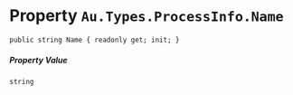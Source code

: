 # Property `Au.Types.ProcessInfo.Name`

```
public string Name { readonly get; init; }
```

##### Property Value

`string`